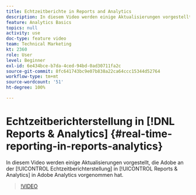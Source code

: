 ```yaml
---
title: Echtzeitberichte in Reports and Analytics
description: In diesem Video werden einige Aktualisierungen vorgestellt, die Adobe an der Echtzeitberichterstellung in Reports & Analytics in Adobe Analytics vorgenommen hat.
feature: Analytics Basics
topics: null
activity: use
doc-type: feature video
team: Technical Marketing
kt: 2360
role: User
level: Beginner
exl-id: 6e434bce-b7da-4ced-94bd-0ad30711fa2c
source-git-commit: 8fc641743bc9e07b838a22ca64ccc15344d52764
workflow-type: tm+mt
source-wordcount: '51'
ht-degree: 100%

---
```


# Echtzeitberichterstellung in [!DNL Reports & Analytics] {#real-time-reporting-in-reports-analytics}

In diesem Video werden einige Aktualisierungen vorgestellt, die Adobe an der [!UICONTROL Echtzeitberichterstellung] in [!UICONTROL Reports &amp; Analytics] in Adobe Analytics vorgenommen hat.

>[!VIDEO](https://video.tv.adobe.com/v/25454/?quality=12&learn=on)
